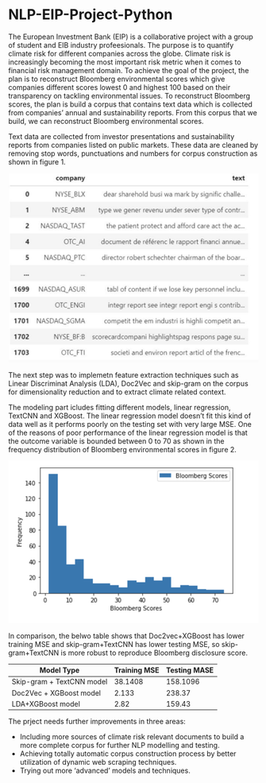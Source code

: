 # NLP-EIP-Project-Python
The European Investment Bank (EIP) is a collaborative project with a group of student and EIB industry profeesionals. The purpose is to quantify climate risk for different companies across the globe. Climate risk is increasingly becoming the most important risk metric when it comes to financial risk management domain. To achieve the goal of the project, the plan is to reconstruct Bloomberg environmental scores which give companies different scores lowest 0 and highest 100 based on their transparency on tackling environmental issues. To reconstruct Bloomberg scores, the plan is build a corpus that contains text data which is collected from companies’ annual and sustainability reports. From this corpus that we build, we can reconstruct Bloomberg environmental scores. 

Text data are collected from investor presentations and sustainability reports from companies listed on public markets. These data are cleaned by removing  stop words, punctuations and numbers for corpus construction as shown in figure 1.

![figure 1: The Constructed Corpus](Corpus.png)




The next step was to implemetn feature extraction techniques such as Linear Discriminat Analysis (LDA), Doc2Vec and skip-gram on the corpus for dimensionality reduction and to extract climate related context. 

The modeling part icludes fitting different models, linear regression, TextCNN and XGBoost. The linear regression model doesn’t fit this kind of data well as it performs poorly on the testing set with very large MSE. One of the reasons of poor performance of the linear regression model is that the outcome variable is bounded between 0 to 70 as shown in the frequency distribution of Bloomberg environmental scores in figure 2.
 
![figure 1: The he frequency distribution of Bloomberg environmental scores](BB_distribution.png)




In comparison, the belwo table shows that Doc2vec+XGBoost has lower training MSE and skip-gram+TextCNN has lower testing MSE, so skip-gram+TextCNN is more robust to reproduce Bloomberg disclosure score.

| Model Type | Training MSE |  Testing MASE|
|-|-|-|
|Skip-gram + TextCNN model|38.1408| 158.1096 | 
|Doc2Vec + XGBoost model|2.133| 238.37 | 
|LDA+XGBoost model|2.82| 159.43 | 

The prject needs further improvements in three areas:
- Including more sources of climate risk relevant documents to build a more complete corpus for further NLP modelling and testing.
- Achieving totally automatic corpus construction process by better utilization of dynamic web scraping techniques.
- Trying out more ‘advanced’ models and techniques. 
